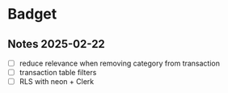# Badget

## Notes 2025-02-22

- [ ] reduce relevance when removing category from transaction
- [ ] transaction table filters
- [ ] RLS with neon + Clerk
